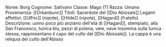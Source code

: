 
Nome: Borg
Cognome: Saltvann
Classe: Mago (?)
Razza: Umano
Provenienza: [[Orkanbunn]]
Titoli: Sacerdote del [[Dio Abissale]]
Legami affettivi: [[Ulfric]] (nipote), [[Hilde]] (nipote), [[Hagard]] (fratello)
Descrizione: uomo poco più anziano dell'età di [[Hagard]], stempiato, alla San Francesco, tunica blu, pezzi di polena, vele, nave insomma sulla tunica stessa, rappresentano il capo del culto del [[Dio Abissale]]. La cappa è una reliquia del culto dell'Abisso
